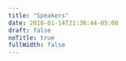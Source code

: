 ```yaml
---
title: "Speakers"
date: 2018-01-14T21:38:44-05:00
draft: false
noTitle: true
fullWidth: false
---
```


<script type="text/javascript">
	window.location.href = '/#speakers';
</script>